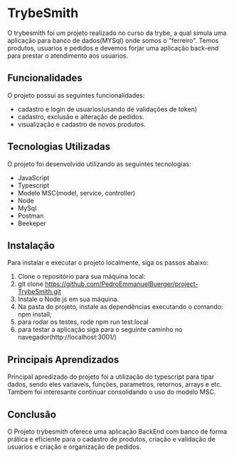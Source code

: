 # TrybeSmith
O trybesmith foi um projeto realizado no curso da trybe, a qual simula uma aplicação para banco de dados(MYSql) onde somos o "ferreiro". Temos produtos, usuarios e pedidos e devemos forjar uma aplicação back-end para prestar o atendimento aos usuarios.

## Funcionalidades
O projeto possui as seguintes funcionalidades:
- cadastro e login de usuarios(usando de validações de token)
- cadastro, exclusão e alteração de pedidos.
- visualização e cadastro de novos produtos.

## Tecnologias Utilizadas

O projeto foi desenvolvido utilizando as seguintes tecnologias:
- JavaScript
- Typescript
- Modelo MSC(model, service, controller)
- Node
- MySql
- Postman
- Beekeper

## Instalação
Para instalar e executar o projeto localmente, siga os passos abaixo:
1. Clone o repositório para sua máquina local:
2. git clone https://github.com/PedroEmmanuelBuerger/project-TrybeSmith.git
3.  Instale o Node.js em sua máquina.
4. Na pasta do projeto, instale as dependências executando o comando: npm install;
5. para rodar os testes, rode npm run test:local
6. para testar a aplicação siga para o seguinte caminho no navegador(http://localhost:3001/)

## Principais Aprendizados
Principal apredizado do projeto foi a utilização do typescript para tipar dados, sendo eles variaveis, funções, parametros, retornos, arrays e etc.
Tambem foi interesante continuar consolidando o uso do modelo MSC.

## Conclusão
O Projeto trybesmith oferece uma aplicação BackEnd com banco de forma prática e eficiente para o cadastro de produtos, criação e validação de usuarios e criação e organização de pedidos. 
